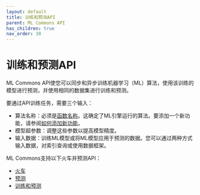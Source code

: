 ```yaml
---
layout: default
title: 训练和预测API
parent: ML Commons API
has_children: true
nav_order: 30
---
```


# 训练和预测API

ML Commons API使您可以同步和异步训练机器学习（ML）算法，使用该训练的模型进行预测，并使用相同的数据集进行训练和预测。

要通过API训练任务，需要三个输入：

- 算法名称：必须是[函数名称](https://github.com/opensearch-project/ml-commons/blob/1.3/common/src/main/java/org/opensearch/ml/common/parameter/FunctionName.java)。这确定了ML引擎运行的算法。要添加一个新功能，请参阅[如何添加新功能](https://github.com/opensearch-project/ml-commons/blob/main/docs/how-to-add-new-function.md)。
- 模型超参数：调整这些参数以提高模型精度。
- 输入数据：训练ML模型或将ML模型应用于预测的数据。您可以通过两种方式输入数据，对索引查询或使用数据框架。

ML Commons支持以下火车并预测API：

- [火车]({{site.url}}{{site.baseurl}}/ml-commons-plugin/api/train-predict/train/)
- [预测]({{site.url}}{{site.baseurl}}/ml-commons-plugin/api/train-predict/predict/)
- [训练和预测]({{site.url}}{{site.baseurl}}/ml-commons-plugin/api/train-predict/train-and-predict/)

